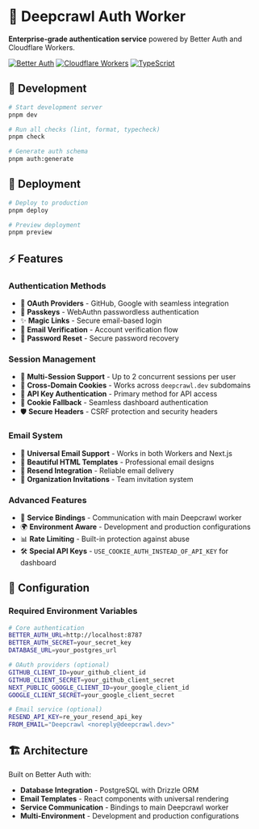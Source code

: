 # 🔐 Deepcrawl Auth Worker

**Enterprise-grade authentication service** powered by Better Auth and Cloudflare Workers.

[![Better Auth](https://img.shields.io/badge/Better_Auth-1.3-green.svg)](https://better-auth.com/)
[![Cloudflare Workers](https://img.shields.io/badge/Cloudflare-Workers-orange.svg)](https://workers.cloudflare.com/)
[![TypeScript](https://img.shields.io/badge/TypeScript-Ready-blue.svg)](https://www.typescriptlang.org)

## 🚀 Development

```bash
# Start development server
pnpm dev

# Run all checks (lint, format, typecheck)
pnpm check

# Generate auth schema
pnpm auth:generate
```

## 🚀 Deployment

```bash
# Deploy to production
pnpm deploy

# Preview deployment
pnpm preview
```

## ⚡ Features

### **Authentication Methods**
- 🔐 **OAuth Providers** - GitHub, Google with seamless integration
- 🔑 **Passkeys** - WebAuthn passwordless authentication
- ✨ **Magic Links** - Secure email-based login
- 📧 **Email Verification** - Account verification flow
- 🔄 **Password Reset** - Secure password recovery

### **Session Management**
- 🏢 **Multi-Session Support** - Up to 2 concurrent sessions per user
- 🍪 **Cross-Domain Cookies** - Works across `deepcrawl.dev` subdomains
- 🔐 **API Key Authentication** - Primary method for API access
- 🍪 **Cookie Fallback** - Seamless dashboard authentication
- 🛡️ **Secure Headers** - CSRF protection and security headers

### **Email System**
- 📨 **Universal Email Support** - Works in both Workers and Next.js
- 🎨 **Beautiful HTML Templates** - Professional email designs
- 📧 **Resend Integration** - Reliable email delivery
- 👥 **Organization Invitations** - Team invitation system

### **Advanced Features**
- 🔗 **Service Bindings** - Communication with main Deepcrawl worker
- 🌍 **Environment Aware** - Development and production configurations
- 📊 **Rate Limiting** - Built-in protection against abuse
- 🛠️ **Special API Keys** - `USE_COOKIE_AUTH_INSTEAD_OF_API_KEY` for dashboard

## 🔧 Configuration

### **Required Environment Variables**
```bash
# Core authentication
BETTER_AUTH_URL=http://localhost:8787
BETTER_AUTH_SECRET=your_secret_key
DATABASE_URL=your_postgres_url

# OAuth providers (optional)
GITHUB_CLIENT_ID=your_github_client_id
GITHUB_CLIENT_SECRET=your_github_client_secret
NEXT_PUBLIC_GOOGLE_CLIENT_ID=your_google_client_id
GOOGLE_CLIENT_SECRET=your_google_client_secret

# Email service (optional)
RESEND_API_KEY=re_your_resend_api_key
FROM_EMAIL="Deepcrawl <noreply@deepcrawl.dev>"
```

## 🏗️ Architecture

Built on Better Auth with:
- **Database Integration** - PostgreSQL with Drizzle ORM
- **Email Templates** - React components with universal rendering
- **Service Communication** - Bindings to main Deepcrawl worker
- **Multi-Environment** - Development and production configurations
